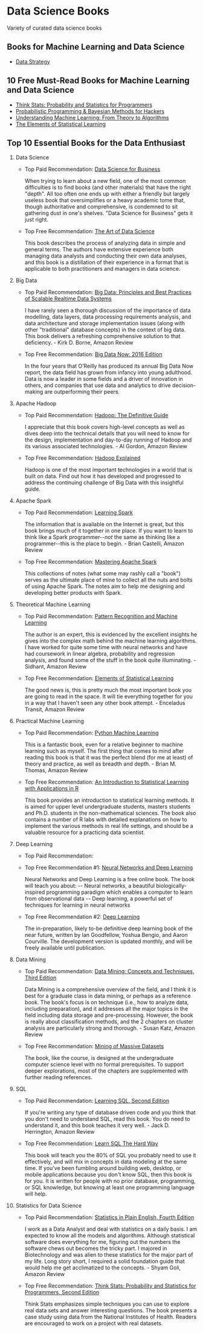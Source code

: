 # Data Science Books
Variety of curated data science books

## Books for Machine Learning and Data Science
- [Data Strategy](https://www.amazon.com/Data-Strategy-Profit-Analytics-Internet/dp/074947985X/)

## 10 Free Must-Read Books for Machine Learning and Data Science
- [Think Stats: Probability and Statistics for Programmers](http://www.greenteapress.com/thinkstats/)
- [Probabilistic Programming & Bayesian Methods for Hackers](http://camdavidsonpilon.github.io/Probabilistic-Programming-and-Bayesian-Methods-for-Hackers/)
- [Understanding Machine Learning: From Theory to Algorithms](http://www.cs.huji.ac.il/~shais/UnderstandingMachineLearning/)
- [The Elements of Statistical Learning](http://statweb.stanford.edu/~tibs/ElemStatLearn/printings/ESLII_print10.pdf)

## Top 10 Essential Books for the Data Enthusiast
1. Data Science
    - Top Paid Recommendation: [Data Science for Business](https://www.amazon.com/Data-Science-Business-Data-Analytic-Thinking/dp/1449361323/)
  
      When trying to learn about a new field, one of the most common difficulties is to find books (and other materials) that have the right "depth". All too often one ends up with either a friendly but largely useless book that oversimplifies or a heavy academic tome that, though authoritative and comprehensive, is condemned to sit gathering dust in one's shelves. "Data Science for Business" gets it just right.
  
    - Top Free Recommendation: [The Art of Data Science](https://leanpub.com/artofdatascience)
      
      This book describes the process of analyzing data in simple and general terms. The authors have extensive experience both managing data analysts and conducting their own data analyses, and this book is a distillation of their experience in a format that is applicable to both practitioners and managers in data science.
      
2. Big Data
    - Top Paid Recommendation: [Big Data: Principles and Best Practices of Scalable Realtime Data Systems](http://www.amazon.com/Big-Data-Principles-practices-scalable/dp/1617290343/)
    
      I have rarely seen a thorough discussion of the importance of data modelling, data layers, data processing requirements analysis, and data architecture and storage implementation issues (along with other "traditional" database concepts) in the context of big data. This book delivers a refreshing comprehensive solution to that deficiency. - Kirk D. Borne, Amazon Review
    
    - Top Free Recommendation: [Big Data Now: 2016 Edition](https://www.oreilly.com/data/free/big-data-now-2016-edition.csp)
    
      In the four years that O’Reilly has produced its annual Big Data Now report, the data field has grown from infancy into young adulthood. Data is now a leader in some fields and a driver of innovation in others, and companies that use data and analytics to drive decision-making are outperforming their peers.
    
3. Apache Hadoop
    - Top Paid Recommendation: [Hadoop: The Definitive Guide](http://www.amazon.com/Hadoop-Definitive-Guide-Tom-White/dp/1491901632/)
    
      I appreciate that this book covers high-level concepts as well as dives deep into the technical details that you will need to know for the design, implementation and day-to-day running of Hadoop and its various associated technologies. - Al Gordon, Amazon Review
    
    - Top Free Recommendation: [Hadoop Explained](https://www.packtpub.com/packt/free-ebook/hadoop-explained)
    
      Hadoop is one of the most important technologies in a world that is built on data. Find out how it has developed and progressed to address the continuing challenge of Big Data with this insightful guide.
    
4. Apache Spark
    - Top Paid Recommendation: [Learning Spark](http://www.amazon.com/Learning-Spark-Lightning-Fast-Data-Analysis/dp/1449358624/)
    
      The information that is available on the Internet is great, but this book brings much of it together in one place. If you want to learn to think like a Spark programmer--*not* the same as thinking like a programmer--this is the place to begin. - Brian Castelli, Amazon Review
    
    - Top Free Recommendation: [Mastering Apache Spark](https://www.gitbook.com/book/jaceklaskowski/mastering-apache-spark/details)
    
      This collections of notes (what some may rashly call a "book") serves as the ultimate place of mine to collect all the nuts and bolts of using Apache Spark. The notes aim to help me designing and developing better products with Spark.
    
5. Theoretical Machine Learning
    - Top Paid Recommendation: [Pattern Recognition and Machine Learning](http://www.amazon.com/Pattern-Recognition-Learning-Information-Statistics/dp/0387310738/)
    
      The author is an expert, this is evidenced by the excellent insights he gives into the complex math behind the machine learning algorithms. I have worked for quite some time with neural networks and have had coursework in linear algebra, probability and regression analysis, and found some of the stuff in the book quite illuminating. - Sidhant, Amazon Review
    
    - Top Free Recommendation: [Elements of Statistical Learning](https://web.stanford.edu/~hastie/ElemStatLearn/)
    
      The good news is, this is pretty much the most important book you are going to read in the space. It will tie everything together for you in a way that I haven't seen any other book attempt. - Enceladus Transit, Amazon Review
    
6. Practical Machine Learning
    - Top Paid Recommendation: [Python Machine Learning](http://www.amazon.com/Python-Machine-Learning-Sebastian-Raschka/dp/1783555130/)
    
      This is a fantastic book, even for a relative beginner to machine learning such as myself. The first thing that comes to mind after reading this book is that it was the perfect blend (for me at least) of theory and practice, as well as breadth and depth. - Brian M. Thomas, Amazon Review
    
    - Top Free Recommendation: [An Introduction to Statistical Learning with Applications in R](http://www-bcf.usc.edu/~gareth/ISL/)
    
      This book provides an introduction to statistical learning methods. It is aimed for upper level undergraduate students, masters students and Ph.D. students in the non-mathematical sciences. The book also contains a number of R labs with detailed explanations on how to implement the various methods in real life settings, and should be a valuable resource for a practicing data scientist.
    
7. Deep Learning
    - Top Paid Recommendation: []()
    
      
    
    - Top Free Recommendation #1: [Neural Networks and Deep Learning](http://neuralnetworksanddeeplearning.com/)
    
      Neural Networks and Deep Learning is a free online book. The book will teach you about:
      -- Neural networks, a beautiful biologically-inspired programming paradigm which enables a computer to learn from observational data
      -- Deep learning, a powerful set of techniques for learning in neural networks
    
    - Top Free Recommendation #2: [Deep Learning](http://www.deeplearningbook.org/)
    
      The in-preparation, likely to-be definitive deep learning book of the near future, written by Ian Goodfellow, Yoshua Bengio, and Aaron Courville. The development version is updated monthly, and will be freely available until publication.
      
8. Data Mining
    - Top Paid Recommendation: [Data Mining: Concepts and Techniques, Third Edition](http://www.amazon.com/Data-Mining-Concepts-Techniques-Management/dp/0123814790/)
    
      Data Mining is a comprehensive overview of the field, and I think it is best for a graduate class in data mining, or perhaps as a reference book. The book's focus is on technique (i.e., how to analyze data, including preparation), and it addresses all the major topics in the field including data storage and pre-processing. However, the book is really about classification methods, and the 2 chapters on cluster analysis are particularly strong and thorough. - Susan Katz, Amazon Review
    
    - Top Free Recommendation: [Mining of Massive Datasets](http://www.mmds.org/)
    
      The book, like the course, is designed at the undergraduate computer science level with no formal prerequisites. To support deeper explorations, most of the chapters are supplemented with further reading references.
    
9. SQL
    - Top Paid Recommendation: [Learning SQL, Second Edition](http://www.amazon.com/Learning-SQL-Alan-Beaulieu/dp/0596520832/)
    
      If you're writing any type of database driven code and you think that you don't need to understand SQL, read this book. You do need to understand it, and this book teaches it very well. - Jack D. Herrington, Amazon Review
    
    - Top Free Recommendation: [Learn SQL The Hard Way](http://sql.learncodethehardway.org/book/)
    
      This book will teach you the 80% of SQL you probably need to use it effectively, and will mix in concepts in data modeling at the same time. If you've been fumbling around building web, desktop, or mobile applications because you don't know SQL, then this book is for you. It is written for people with no prior database, programming, or SQL knowledge, but knowing at least one programming language will help.
    
10. Statistics for Data Science
    - Top Paid Recommendation: [Statistics in Plain English, Fourth Edition](https://www.amazon.com/Statistics-Plain-English-Timothy-Urdan/dp/1138838330/)
    
      I work as a Data Analyst and deal with statistics on a daily basis. I am expected to know all the models and algorithms. Although statistical software does everything for me, figuring out the numbers the software chews out becomes the tricky part. I majored in Biotechnology and was alien to these statistics for the major part of my life. Long story short, I required a solid foundation guide that would help me get acclimatized to the concepts. - Shyam Goli, Amazon Review
    
    - Top Free Recommendation: [Think Stats: Probability and Statistics for Programmers, Second Edition](http://www.greenteapress.com/thinkstats2/index.html)
    
      Think Stats emphasizes simple techniques you can use to explore real data sets and answer interesting questions. The book presents a case study using data from the National Institutes of Health. Readers are encouraged to work on a project with real datasets.
    
